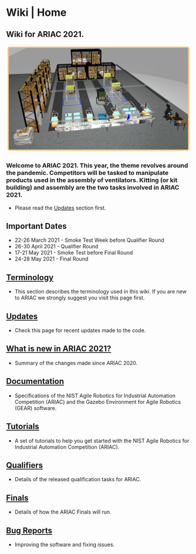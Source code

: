 # Wiki | Home

## Wiki for ARIAC 2021.

<!-- **NOTE**: These pages are in the process of being updated. If you see something that looks like it got missed, please send us an email at ariac@nist.gov -->

![ariac-2021](wiki/figures/ariac2021_environment.jpeg)
### Welcome to ARIAC 2021. This year, the theme revolves around the pandemic. Competitors will be tasked to manipulate products used in the assembly of ventilators. Kitting (or kit building) and assembly are the two tasks involved in ARIAC 2021.

- Please read the [Updates](wiki/misc/updates.md) section first.
<!---<img src="wiki/figures/ariac2020_3.jpg" alt="alt text" width="600" class="center">-->

## Important Dates

- 22-26 March 2021 - Smoke Test Week before Qualifier Round
- 26-30 April 2021 - Qualifier Round
- 17-21 May 2021 - Smoke Test before Final Round
- 24-28 May 2021 - Final Round

## [Terminology](wiki/misc/terminology.md)

- This section describes the terminology used in this wiki. If you are new to ARIAC we strongly suggest you visit this page first.
  
## [Updates](wiki/misc/updates.md)

- Check this page for recent updates made to the code.

## [What is new in ARIAC 2021?](wiki/misc/whatisnew.md)

- Summary of the changes made since ARIAC 2020.

## [Documentation](wiki/documentation/documentation.md)

- Specifications of the NIST Agile Robotics for Industrial Automation Competition (ARIAC) and the Gazebo Environment for Agile Robotics (GEAR) software.

## [Tutorials](wiki/tutorials/tutorials.md)

- A set of tutorials to help you get started with the NIST Agile Robotics for Industrial Automation Competition (ARIAC).

## [Qualifiers](wiki/qualifiers/qualifier.md)

- Details of the released qualification tasks for ARIAC.

## [Finals](wiki/finals/finals.md)

- Details of how the ARIAC Finals will run.

## [Bug Reports](wiki/misc/bug_report.md)

- Improving the software and fixing issues.
